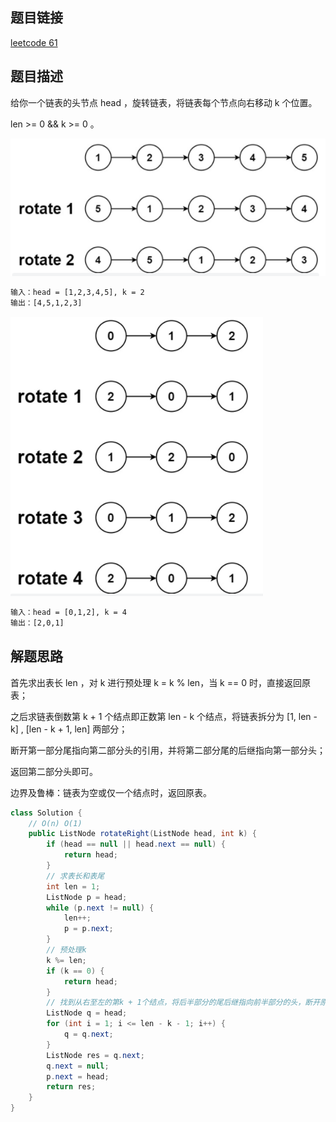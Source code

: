 ## 题目链接

[leetcode 61](https://leetcode.cn/problems/rotate-list/)

## 题目描述

给你一个链表的头节点 head ，旋转链表，将链表每个节点向右移动 k 个位置。  

len >= 0 && k >= 0 。


![](https://github.com/RossVermouth/algorithm/blob/main/%E9%99%84%E4%BB%B6/%E6%97%8B%E8%BD%AC%E9%93%BE%E8%A1%A8.png)
```html
输入：head = [1,2,3,4,5], k = 2
输出：[4,5,1,2,3]
```

![](https://github.com/RossVermouth/algorithm/blob/main/%E9%99%84%E4%BB%B6/%E9%93%BE%E8%A1%A8%E6%97%8B%E8%BD%AC2.png)
```html
输入：head = [0,1,2], k = 4
输出：[2,0,1]
```

## 解题思路

首先求出表长 len ，对 k 进行预处理 k = k % len，当 k == 0 时，直接返回原表；  

之后求链表倒数第 k + 1 个结点即正数第 len - k 个结点，将链表拆分为 [1, len - k] , [len - k + 1, len] 两部分；  

断开第一部分尾指向第二部分头的引用，并将第二部分尾的后继指向第一部分头；  

返回第二部分头即可。  

边界及鲁棒：链表为空或仅一个结点时，返回原表。

```java
class Solution {
    // O(n) O(1)
    public ListNode rotateRight(ListNode head, int k) {
        if (head == null || head.next == null) {
            return head;
        }
        // 求表长和表尾
        int len = 1;
        ListNode p = head;
        while (p.next != null) {
            len++;
            p = p.next;
        }
        // 预处理k
        k %= len;
        if (k == 0) {
            return head;
        }
        // 找到从右至左的第k + 1个结点，将后半部分的尾后继指向前半部分的头，断开原有连接
        ListNode q = head;
        for (int i = 1; i <= len - k - 1; i++) {
            q = q.next;
        }
        ListNode res = q.next;
        q.next = null;
        p.next = head;
        return res;
    }
}
```


